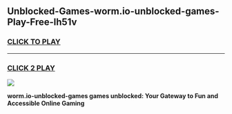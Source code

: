 
## Unblocked-Games-worm.io-unblocked-games-Play-Free-lh51v
<h3>
<a href="https://premium76.site?title=worm.io-unblocked-games&ref=23A">CLICK TO PLAY</a></h3>
<hr>

<h3>
<a href="https://premium76.site?title=worm.io-unblocked-games&ref=23A">CLICK 2 PLAY</a>
  
</h3>

<a href="https://premium76.site?title=worm.io-unblocked-games&ref=23A"><img src="https://clearcache.store/games.png"></a>


**worm.io-unblocked-games games unblocked: Your Gateway to Fun and Accessible Online Gaming**
